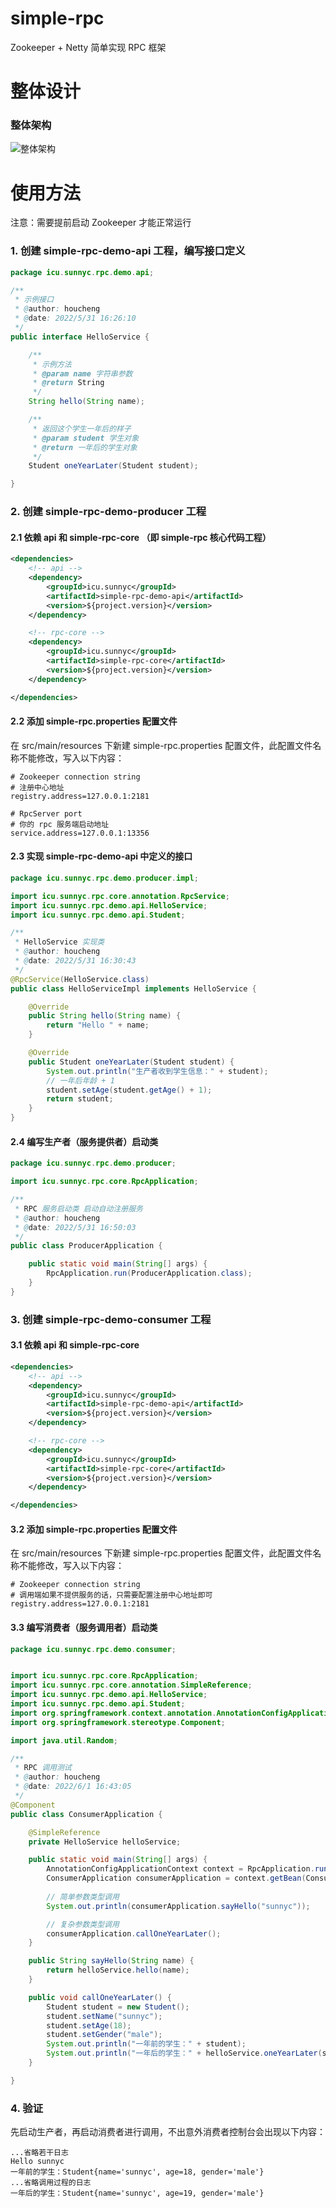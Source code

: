 # simple-rpc
Zookeeper + Netty 简单实现 RPC 框架

# 整体设计

### 整体架构

![整体架构](./img/rpc.png)



# 使用方法

注意：需要提前启动 Zookeeper 才能正常运行

### 1. 创建 simple-rpc-demo-api 工程，编写接口定义

```java
package icu.sunnyc.rpc.demo.api;

/**
 * 示例接口
 * @author: houcheng
 * @date: 2022/5/31 16:26:10
 */
public interface HelloService {

    /**
     * 示例方法
     * @param name 字符串参数
     * @return String
     */
    String hello(String name);

    /**
     * 返回这个学生一年后的样子
     * @param student 学生对象
     * @return 一年后的学生对象
     */
    Student oneYearLater(Student student);

}
```

### 2. 创建 simple-rpc-demo-producer 工程

#### 2.1 依赖 api 和 simple-rpc-core （即 simple-rpc 核心代码工程）

```xml
<dependencies>
    <!-- api -->
    <dependency>
        <groupId>icu.sunnyc</groupId>
        <artifactId>simple-rpc-demo-api</artifactId>
        <version>${project.version}</version>
    </dependency>

    <!-- rpc-core -->
    <dependency>
        <groupId>icu.sunnyc</groupId>
        <artifactId>simple-rpc-core</artifactId>
        <version>${project.version}</version>
    </dependency>

</dependencies>
```

#### 2.2 添加 simple-rpc.properties 配置文件

在 src/main/resources 下新建 simple-rpc.properties 配置文件，此配置文件名称不能修改，写入以下内容：

```properties
# Zookeeper connection string
# 注册中心地址
registry.address=127.0.0.1:2181

# RpcServer port
# 你的 rpc 服务端启动地址
service.address=127.0.0.1:13356
```

#### 2.3 实现 simple-rpc-demo-api 中定义的接口

```java
package icu.sunnyc.rpc.demo.producer.impl;

import icu.sunnyc.rpc.core.annotation.RpcService;
import icu.sunnyc.rpc.demo.api.HelloService;
import icu.sunnyc.rpc.demo.api.Student;

/**
 * HelloService 实现类
 * @author: houcheng
 * @date: 2022/5/31 16:30:43
 */
@RpcService(HelloService.class)
public class HelloServiceImpl implements HelloService {

    @Override
    public String hello(String name) {
        return "Hello " + name;
    }

    @Override
    public Student oneYearLater(Student student) {
        System.out.println("生产者收到学生信息：" + student);
        // 一年后年龄 + 1
        student.setAge(student.getAge() + 1);
        return student;
    }
}
```

#### 2.4 编写生产者（服务提供者）启动类

```java
package icu.sunnyc.rpc.demo.producer;

import icu.sunnyc.rpc.core.RpcApplication;

/**
 * RPC 服务启动类 启动自动注册服务
 * @author: houcheng
 * @date: 2022/5/31 16:50:03
 */
public class ProducerApplication {

    public static void main(String[] args) {
        RpcApplication.run(ProducerApplication.class);
    }
}
```

### 3. 创建 simple-rpc-demo-consumer 工程

#### 3.1 依赖 api 和 simple-rpc-core

```xml
<dependencies>
    <!-- api -->
    <dependency>
        <groupId>icu.sunnyc</groupId>
        <artifactId>simple-rpc-demo-api</artifactId>
        <version>${project.version}</version>
    </dependency>

    <!-- rpc-core -->
    <dependency>
        <groupId>icu.sunnyc</groupId>
        <artifactId>simple-rpc-core</artifactId>
        <version>${project.version}</version>
    </dependency>

</dependencies>
```

#### 3.2 添加 simple-rpc.properties 配置文件

在 src/main/resources 下新建 simple-rpc.properties 配置文件，此配置文件名称不能修改，写入以下内容：

```properties
# Zookeeper connection string
# 调用端如果不提供服务的话，只需要配置注册中心地址即可
registry.address=127.0.0.1:2181
```

#### 3.3 编写消费者（服务调用者）启动类

```java
package icu.sunnyc.rpc.demo.consumer;


import icu.sunnyc.rpc.core.RpcApplication;
import icu.sunnyc.rpc.core.annotation.SimpleReference;
import icu.sunnyc.rpc.demo.api.HelloService;
import icu.sunnyc.rpc.demo.api.Student;
import org.springframework.context.annotation.AnnotationConfigApplicationContext;
import org.springframework.stereotype.Component;

import java.util.Random;

/**
 * RPC 调用测试
 * @author: houcheng
 * @date: 2022/6/1 16:43:05
 */
@Component
public class ConsumerApplication {

    @SimpleReference
    private HelloService helloService;

    public static void main(String[] args) {
        AnnotationConfigApplicationContext context = RpcApplication.run(ConsumerApplication.class);
        ConsumerApplication consumerApplication = context.getBean(ConsumerApplication.class);
        
        // 简单参数类型调用
        System.out.println(consumerApplication.sayHello("sunnyc"));

        // 复杂参数类型调用
        consumerApplication.callOneYearLater();
    }

    public String sayHello(String name) {
        return helloService.hello(name);
    }

    public void callOneYearLater() {
        Student student = new Student();
        student.setName("sunnyc");
        student.setAge(18);
        student.setGender("male");
        System.out.println("一年前的学生：" + student);
        System.out.println("一年后的学生：" + helloService.oneYearLater(student));
    }

}
```

### 4. 验证

先启动生产者，再启动消费者进行调用，不出意外消费者控制台会出现以下内容：

```console
...省略若干日志
Hello sunnyc
一年前的学生：Student{name='sunnyc', age=18, gender='male'}
...省略调用过程的日志
一年后的学生：Student{name='sunnyc', age=19, gender='male'}
```

